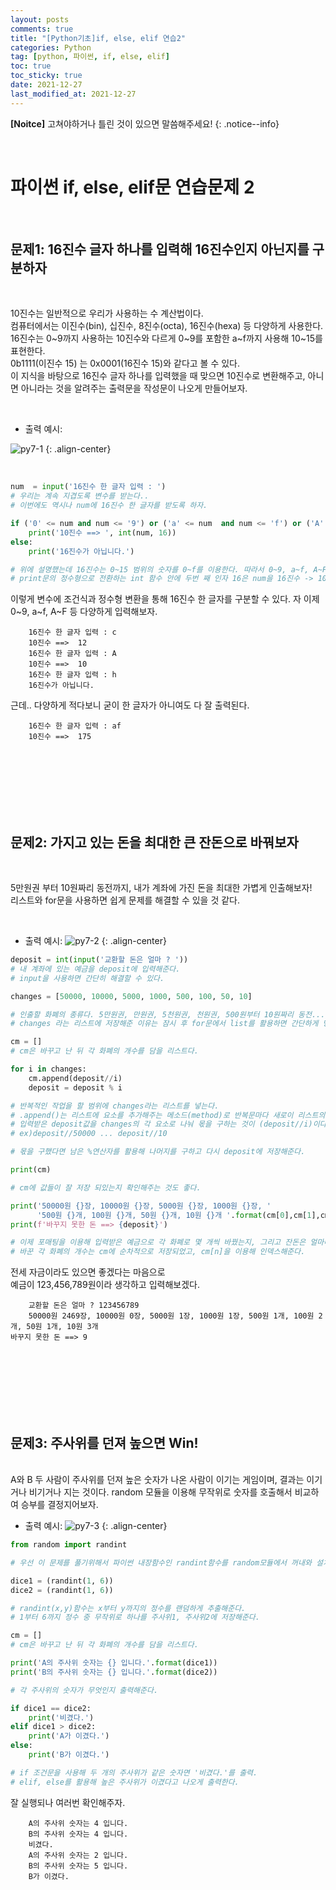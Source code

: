 ```yaml
---
layout: posts
comments: true
title: "[Python기초]if, else, elif 연습2"
categories: Python
tag: [python, 파이썬, if, else, elif]
toc: true
toc_sticky: true
date: 2021-12-27
last_modified_at: 2021-12-27
---
```


**[Noitce]** 고쳐야하거나 틀린 것이 있으면 말씀해주세요!
{: .notice--info}

<br>

# 파이썬 if, else, elif문 연습문제 2

<br>

## 문제1: **16진수 글자 하나를 입력해 16진수인지 아닌지를 구분하자**



<br>

10진수는 일반적으로 우리가 사용하는 수 계산법이다.  
컴퓨터에서는 이진수(bin), 십진수, 8진수(octa), 16진수(hexa) 등 다양하게 사용한다.  
16진수는 0~9까지 사용하는 10진수와 다르게 0~9를 포함한 a~f까지 사용해 10~15를 표현한다.  
0b1111(이진수 15) 는 0x0001(16진수 15)와 같다고 볼 수 있다.  
이 지식을 바탕으로 16진수 글자 하나를 입력했을 때 맞으면 10진수로 변환해주고, 아니면 아니라는 것을 알려주는 출력문을 작성문이 나오게 만들어보자.


<br>

- 출력 예시:

![py7-1](https://user-images.githubusercontent.com/75322297/147477946-007d58c6-9618-4462-9c6a-97c34b7b4e43.PNG)
{: .align-center}  

<br>


```python
num  = input('16진수 한 글자 입력 : ')
# 우리는 계속 지겹도록 변수를 받는다..
# 이번에도 역시나 num에 16진수 한 글자를 받도록 하자.
```


```python
if ('0' <= num and num <= '9') or ('a' <= num  and num <= 'f') or ('A' <= num and num <= 'F'):
    print('10진수 ==> ', int(num, 16))
else:
    print('16진수가 아닙니다.')

# 위에 설명했는데 16진수는 0~15 범위의 숫자를 0~f를 이용한다. 따라서 0~9, a~f, A~F를 이용해 조건을 걸어준다.
# print문의 정수형으로 전환하는 int 함수 안에 두번 째 인자 16은 num을 16진수 -> 10진수 글자로 전환시켜 준다.
```

이렇게 변수에 조건식과 정수형 변환을 통해 16진수 한 글자를 구분할 수 있다.
자 이제 0~9, a~f, A~F 등 다양하게 입력해보자.

```
    16진수 한 글자 입력 : c
    10진수 ==>  12
    16진수 한 글자 입력 : A
    10진수 ==>  10
    16진수 한 글자 입력 : h
    16진수가 아닙니다.
```
근데.. 다양하게 적다보니 굳이 한 글자가 아니여도 다 잘 출력된다.

```
    16진수 한 글자 입력 : af
    10진수 ==>  175
```


<br>
<br>
<br>
<br>
<br>
<br>


## 문제2: **가지고 있는 돈을 최대한 큰 잔돈으로 바꿔보자**

<br>

 5만원권 부터 10원짜리 동전까지, 내가 계좌에 가진 돈을 최대한 가볍게 인출해보자!  
 리스트와 for문을 사용하면 쉽게 문제를 해결할 수 있을 것 같다.

<br>

- 출력 예시:
![py7-2](https://user-images.githubusercontent.com/75322297/147477967-98b9f2bd-f968-44e5-8cc6-22e5551c4bc3.PNG)
{: .align-center}
  

```python
deposit = int(input('교환할 돈은 얼마 ? '))
# 내 계좌에 있는 예금을 deposit에 입력해준다.
# input을 사용하면 간단히 해결할 수 있다.
```


```python
changes = [50000, 10000, 5000, 1000, 500, 100, 50, 10]

# 인출할 화폐의 종류다. 5만원권, 만원권, 5천원권, 천원권, 500원부터 10원짜리 동전...
# changes 라는 리스트에 저장해준 이유는 잠시 후 for문에서 list를 활용하면 간단하게 명령문을 작성할 수 있다. 
```

```python
cm = []
# cm은 바꾸고 난 뒤 각 화폐의 개수를 담을 리스트다.
```

```python
for i in changes:
    cm.append(deposit//i)
    deposit = deposit % i

# 반복적인 작업을 할 범위에 changes라는 리스트를 넣는다.
# .append()는 리스트에 요소를 추가해주는 메소드(method)로 반복문마다 새로이 리스트의 마지막에 저장이 된다.
# 입력받은 deposit값을 changes의 각 요소로 나눠 몫을 구하는 것이 (deposit//i)이다. 
# ex)deposit//50000 ... deposit//10

# 몫을 구했다면 남은 %연산자를 활용해 나머지를 구하고 다시 deposit에 저장해준다.
```

```python
print(cm)

# cm에 값들이 잘 저장 되있는지 확인해주는 것도 좋다.
```

```python
print('50000원 {}장, 10000원 {}장, 5000원 {}장, 1000원 {}장, '
      '500원 {}개, 100원 {}개, 50원 {}개, 10원 {}개 '.format(cm[0],cm[1],cm[2],cm[3],cm[4],cm[5],cm[6],cm[7]))
print(f'바꾸지 못한 돈 ==> {deposit}')

# 이제 포매팅을 이용해 입력받은 예금으로 각 화폐로 몇 개씩 바꿨는지, 그리고 잔돈은 얼마나 남았는지 출력해준다.
# 바꾼 각 화폐의 개수는 cm에 순차적으로 저장되었고, cm[n]을 이용해 인덱스해준다.

```




전세 자금이라도 있으면 좋겠다는 마음으로  
예금이 123,456,789원이라 생각하고 입력해보겠다.
```
    교환할 돈은 얼마 ? 123456789
    50000원 2469장, 10000원 0장, 5000원 1장, 1000원 1장, 500원 1개, 100원 2개, 50원 1개, 10원 3개 
바꾸지 못한 돈 ==> 9
```

<br>
<br>
<br>
<br>
<br>
<br>


## 문제3: **주사위를 던져 높으면 Win!**

<br>
A와 B 두 사람이 주사위를 던져 높은 숫자가 나온 사람이 이기는 게임이며, 결과는 이기거나 비기거나 지는 것이다.  
random 모듈을 이용해 무작위로 숫자를 호출해서 비교하여 승부를 결정지어보자. 

<br>

- 출력 예시:
![py7-3](https://user-images.githubusercontent.com/75322297/147477978-541a4b52-f1fd-4b44-925e-b42f95595afc.PNG)
{: .align-center}
  

```python
from random import randint

# 우선 이 문제를 풀기위해서 파이썬 내장함수인 randint함수를 random모듈에서 꺼내와 설치해줘야 한다.
```


```python
dice1 = (randint(1, 6))
dice2 = (randint(1, 6))

# randint(x,y)함수는 x부터 y까지의 정수를 랜덤하게 추출해준다. 
# 1부터 6까지 정수 중 무작위로 하나를 주사위1, 주사위2에 저장해준다.
```

```python
cm = []
# cm은 바꾸고 난 뒤 각 화폐의 개수를 담을 리스트다.
```

```python
print('A의 주사위 숫자는 {} 입니다.'.format(dice1))
print('B의 주사위 숫자는 {} 입니다.'.format(dice2))

# 각 주사위의 숫자가 무엇인지 출력해준다.
```

```python
if dice1 == dice2:
    print('비겼다.')
elif dice1 > dice2:
    print('A가 이겼다.')
else:
    print('B가 이겼다.')

# if 조건문을 사용해 두 개의 주사위가 같은 숫자면 '비겼다.'를 출력.
# elif, else를 활용해 높은 주사위가 이겼다고 나오게 출력한다.
```



잘 실행되나 여러번 확인해주자.

```
    A의 주사위 숫자는 4 입니다.
    B의 주사위 숫자는 4 입니다.
    비겼다.
    A의 주사위 숫자는 2 입니다.
    B의 주사위 숫자는 5 입니다.
    B가 이겼다.
```

